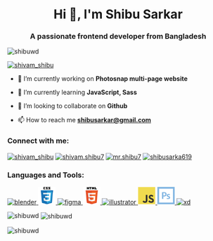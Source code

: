 <h1 align="center">Hi 👋, I'm Shibu Sarkar</h1>
<h3 align="center">A passionate frontend developer from Bangladesh</h3>

<p align="left"> <img src="https://komarev.com/ghpvc/?username=shibuwd&label=Profile%20views&color=0e75b6&style=flat" alt="shibuwd" /> </p>

<p align="left"> <a href="https://twitter.com/shivam_shibu" target="blank"><img src="https://img.shields.io/twitter/follow/shivam_shibu?logo=twitter&style=for-the-badge" alt="shivam_shibu" /></a> </p>

- 🔭 I’m currently working on **Photosnap multi-page website**

- 🌱 I’m currently learning **JavaScript, Sass**

- 👯 I’m looking to collaborate on **Github**

- 📫 How to reach me **shibusarkar@gmail.com**

<h3 align="left">Connect with me:</h3>
<p align="left">
  
<a href="https://twitter.com/shivam_shibu" target="blank"><img align="center" src="https://raw.githubusercontent.com/rahuldkjain/github-profile-readme-generator/master/src/images/icons/Social/twitter.svg" alt="shivam_shibu" height="30" width="40" /></a>
<a href="https://fb.com/shivam.shibu7" target="blank"><img align="center" src="https://raw.githubusercontent.com/rahuldkjain/github-profile-readme-generator/master/src/images/icons/Social/facebook.svg" alt="shivam.shibu7" height="30" width="40" /></a>
<a href="https://instagram.com/mr.shibu7" target="blank"><img align="center" src="https://raw.githubusercontent.com/rahuldkjain/github-profile-readme-generator/master/src/images/icons/Social/instagram.svg" alt="mr.shibu7" height="30" width="40" /></a>
<a href="https://www.behance.net/shibusarka619" target="blank"><img align="center" src="https://raw.githubusercontent.com/rahuldkjain/github-profile-readme-generator/master/src/images/icons/Social/behance.svg" alt="shibusarka619" height="30" width="40" /></a>
</p>

<h3 align="left">Languages and Tools:</h3>
<p align="left"> <a href="https://www.blender.org/" target="_blank"> <img src="https://download.blender.org/branding/community/blender_community_badge_white.svg" alt="blender" width="40" height="40"/> </a> <a href="https://www.w3schools.com/css/" target="_blank"> <img src="https://raw.githubusercontent.com/devicons/devicon/master/icons/css3/css3-original-wordmark.svg" alt="css3" width="40" height="40"/> </a> <a href="https://www.figma.com/" target="_blank"> <img src="https://www.vectorlogo.zone/logos/figma/figma-icon.svg" alt="figma" width="40" height="40"/> </a> <a href="https://www.w3.org/html/" target="_blank"> <img src="https://raw.githubusercontent.com/devicons/devicon/master/icons/html5/html5-original-wordmark.svg" alt="html5" width="40" height="40"/> </a> <a href="https://www.adobe.com/in/products/illustrator.html" target="_blank"> <img src="https://www.vectorlogo.zone/logos/adobe_illustrator/adobe_illustrator-icon.svg" alt="illustrator" width="40" height="40"/> </a> <a href="https://developer.mozilla.org/en-US/docs/Web/JavaScript" target="_blank"> <img src="https://raw.githubusercontent.com/devicons/devicon/master/icons/javascript/javascript-original.svg" alt="javascript" width="40" height="40"/> </a> <a href="https://www.photoshop.com/en" target="_blank"> <img src="https://raw.githubusercontent.com/devicons/devicon/master/icons/photoshop/photoshop-line.svg" alt="photoshop" width="40" height="40"/> </a> <a href="https://www.adobe.com/products/xd.html" target="_blank"> <img src="https://cdn.worldvectorlogo.com/logos/adobe-xd.svg" alt="xd" width="40" height="40"/> </a> </p>

<p><img align="left" src="https://github-readme-stats.vercel.app/api/top-langs?username=shibuwd&show_icons=true&locale=en&layout=compact" alt="shibuwd" /></p>

<p>&nbsp;<img align="center" src="https://github-readme-stats.vercel.app/api?username=shibuwd&show_icons=true&locale=en" alt="shibuwd" /></p>

<p><img align="center" src="https://github-readme-streak-stats.herokuapp.com/?user=shibuwd&" alt="shibuwd" /></p>

